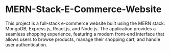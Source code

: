 # MERN-Stack-E-Commerce-Website
This project is a full-stack e-commerce website built using the MERN stack: MongoDB, Express.js, React.js, and Node.js. The application provides a seamless shopping experience, featuring a modern front-end interface that allows users to browse products, manage their shopping cart, and handle user authentication.
